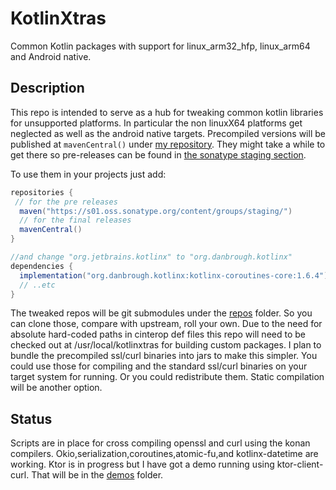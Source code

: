# KotlinXtras

Common Kotlin packages with support for linux_arm32_hfp, linux_arm64 and Android native.


## Description

This repo is intended to serve as a hub for tweaking common kotlin libraries for unsupported platforms.
In particular the non linuxX64 platforms get neglected as well as the android native targets.
Precompiled versions will be published at `mavenCentral()` under [my repository](https://repo.maven.apache.org/maven2/org/danbrough/).
They might take a while to get there so pre-releases can be found in [the sonatype staging section](https://s01.oss.sonatype.org/content/groups/staging/org/danbrough/kipfs/).

To use them in your projects just add: 

```gradle 
repositories {
 // for the pre releases
  maven("https://s01.oss.sonatype.org/content/groups/staging/")
  // for the final releases
  mavenCentral()
}

//and change "org.jetbrains.kotlinx" to "org.danbrough.kotlinx"
dependencies {
  implementation("org.danbrough.kotlinx:kotlinx-coroutines-core:1.6.4")
  // ..etc 
}
```

The tweaked repos will be git submodules under the [repos](./repos) folder.
So you can clone those, compare with upstream, roll your own.
Due to the need for absolute hard-coded paths in cinterop def files this repo will need to be checked out at /usr/local/kotlinxtras
for building custom packages.
I plan to bundle the precompiled ssl/curl binaries into jars to make this simpler.
You could use those for compiling and the standard ssl/curl binaries on your target system for running.
Or you could redistribute them.
Static compilation will be another option.

## Status

Scripts are in place for cross compiling openssl and curl using the konan compilers.
Okio,serialization,coroutines,atomic-fu,and kotlinx-datetime are working.
Ktor is in progress but I have got a demo running using ktor-client-curl.
That will be in the [demos](./demos) folder.







